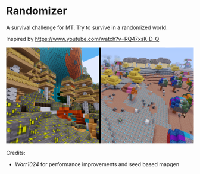 # Randomizer

A survival challenge for MT.
Try to survive in a randomized world.

Inspired by <https://www.youtube.com/watch?v=RQ47xsK-D-Q>

![screenshot](https://raw.githubusercontent.com/NO411/randomizer/main/screenshot.png)

Credits:
  - *Warr1024* for performance improvements and seed based mapgen
